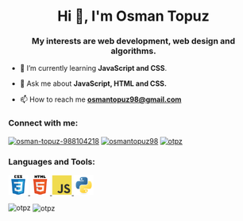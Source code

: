 <h1 align="center">Hi 👋, I'm Osman Topuz</h1>
<h3 align="center">My interests are web development, web design and algorithms.</h3>

- 🌱 I’m currently learning **JavaScript and CSS**.

- 💬 Ask me about **JavaScript, HTML and CSS.**

- 📫 How to reach me **osmantopuz98@gmail.com**

<h3 align="left">Connect with me:</h3>
<p align="left">
<a href="https://linkedin.com/in/osman-topuz-988104218" target="blank"><img align="center" src="https://raw.githubusercontent.com/rahuldkjain/github-profile-readme-generator/master/src/images/icons/Social/linked-in-alt.svg" alt="osman-topuz-988104218" height="30" width="40" /></a>
<a href="https://www.hackerrank.com/osmantopuz98" target="blank"><img align="center" src="https://raw.githubusercontent.com/rahuldkjain/github-profile-readme-generator/master/src/images/icons/Social/hackerrank.svg" alt="osmantopuz98" height="30" width="40" /></a>
<a href="https://www.leetcode.com/otpz" target="blank"><img align="center" src="https://raw.githubusercontent.com/rahuldkjain/github-profile-readme-generator/master/src/images/icons/Social/leet-code.svg" alt="otpz" height="30" width="40" /></a>
</p>

<h3 align="left">Languages and Tools:</h3>
<p align="left"> <a href="https://www.w3schools.com/css/" target="_blank" rel="noreferrer"> <img src="https://raw.githubusercontent.com/devicons/devicon/master/icons/css3/css3-original-wordmark.svg" alt="css3" width="40" height="40"/> </a> <a href="https://www.w3.org/html/" target="_blank" rel="noreferrer"> <img src="https://raw.githubusercontent.com/devicons/devicon/master/icons/html5/html5-original-wordmark.svg" alt="html5" width="40" height="40"/> </a> <a href="https://developer.mozilla.org/en-US/docs/Web/JavaScript" target="_blank" rel="noreferrer"> <img src="https://raw.githubusercontent.com/devicons/devicon/master/icons/javascript/javascript-original.svg" alt="javascript" width="40" height="40"/> </a> <a href="https://www.python.org" target="_blank" rel="noreferrer"> <img src="https://raw.githubusercontent.com/devicons/devicon/master/icons/python/python-original.svg" alt="python" width="40" height="40"/> </a> </p>

<p><img align="left" src="https://github-readme-stats.vercel.app/api/top-langs?username=otpz&show_icons=true&locale=en&layout=compact" alt="otpz" /></p>

<p>&nbsp;<img align="center" src="https://github-readme-stats.vercel.app/api?username=otpz&show_icons=true&locale=en" alt="otpz" /></p>

